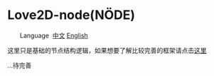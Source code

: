# Love2D-node(NÖDE)

&emsp;&emsp;Language&nbsp; [中文](https://github.com/rifox/love2d-node/blob/master/README.md/) [English](https://github.com/rifox/love2d-node/blob/master/README-en.md/)<br/>

这里只是基础的节点结构逻辑，如果想要了解比较完善的框架请点击[这里](https://github.com/imfox/node2d-fairy)

...待完善